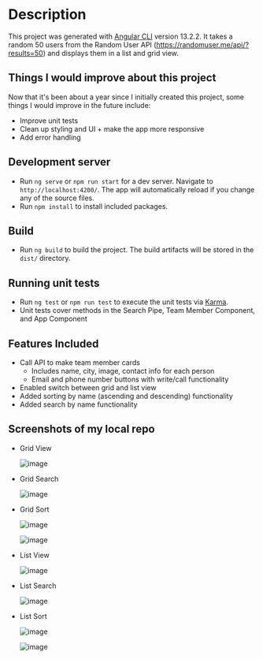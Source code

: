 # Description

This project was generated with [Angular CLI](https://github.com/angular/angular-cli) version 13.2.2. It takes a random 50 users from the Random User API (https://randomuser.me/api/?results=50) and displays them in a list and grid view.

## Things I would improve about this project

Now that it's been about a year since I initially created this project, some things I would improve in the future include:
- Improve unit tests
- Clean up styling and UI + make the app more responsive
- Add error handling

## Development server

- Run `ng serve` or `npm run start` for a dev server. Navigate to `http://localhost:4200/`. The app will automatically reload if you change any of the source files.
- Run `npm install` to install included packages. 

## Build

- Run `ng build` to build the project. The build artifacts will be stored in the `dist/` directory.

## Running unit tests

- Run `ng test` or `npm run test` to execute the unit tests via [Karma](https://karma-runner.github.io).
- Unit tests cover methods in the Search Pipe, Team Member Component, and App Component

## Features Included

- Call API to make team member cards
  - Includes name, city, image, contact info for each person
  - Email and phone number buttons with write/call functionality
- Enabled switch between grid and list view
- Added sorting by name (ascending and descending) functionality
- Added search by name functionality

## Screenshots of my local repo
- Grid View

  ![image](https://user-images.githubusercontent.com/44125751/153538053-1c2d9bac-9243-45c9-a3d8-f66f4381d001.png)
  
- Grid Search

  ![image](https://user-images.githubusercontent.com/44125751/153538077-e13e5865-e1b7-4d06-b1a6-03194c5d80ff.png)
  
- Grid Sort

  ![image](https://user-images.githubusercontent.com/44125751/153538391-34d1d488-cb8e-4bcd-b93b-c0f990b75862.png)
  
  ![image](https://user-images.githubusercontent.com/44125751/153538406-74876b9b-dc56-4621-abe6-6fef6a678826.png)
  
- List View

  ![image](https://user-images.githubusercontent.com/44125751/153538096-8c5532da-9d63-40c4-8720-4431cd819f42.png)

- List Search

  ![image](https://user-images.githubusercontent.com/44125751/153538324-e78e30cf-c896-4595-b274-b6234c97c353.png)
  
- List Sort 

  ![image](https://user-images.githubusercontent.com/44125751/153538249-f7383395-27c5-40fd-aed6-f59c56d1624d.png)
  
  ![image](https://user-images.githubusercontent.com/44125751/153538276-fba973d2-a1c1-46fa-a735-475c2b0e5034.png)

